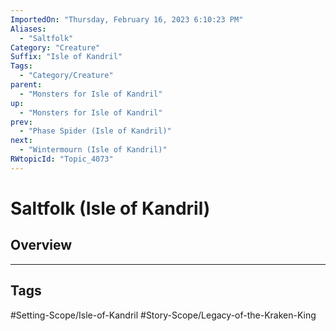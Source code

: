 ```yaml
---
ImportedOn: "Thursday, February 16, 2023 6:10:23 PM"
Aliases:
  - "Saltfolk"
Category: "Creature"
Suffix: "Isle of Kandril"
Tags:
  - "Category/Creature"
parent:
  - "Monsters for Isle of Kandril"
up:
  - "Monsters for Isle of Kandril"
prev:
  - "Phase Spider (Isle of Kandril)"
next:
  - "Wintermourn (Isle of Kandril)"
RWtopicId: "Topic_4073"
---
```

# Saltfolk (Isle of Kandril)
## Overview

---
## Tags
#Setting-Scope/Isle-of-Kandril #Story-Scope/Legacy-of-the-Kraken-King

